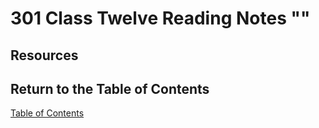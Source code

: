 # 301 Class Twelve Reading Notes ""

## Resources

## Return to the Table of Contents

[Table of Contents](https://todd75.github.io/reading-notes/)
